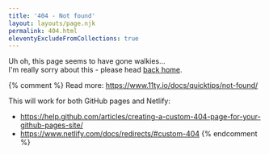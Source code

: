```yaml
---
title: '404 - Not found'
layout: layouts/page.njk
permalink: 404.html
eleventyExcludeFromCollections: true
---
```



Uh oh, this page seems to have gone walkies...  
I'm really sorry about this - please head [back home](/).

{% comment %}
Read more: https://www.11ty.io/docs/quicktips/not-found/

This will work for both GitHub pages and Netlify:

- https://help.github.com/articles/creating-a-custom-404-page-for-your-github-pages-site/
- https://www.netlify.com/docs/redirects/#custom-404
  {% endcomment %}
